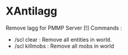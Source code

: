 # XAntilagg
Remove lagg for PMMP Server
[!] Commands :
- /scl clear : Remove all entities in world.
- /scl killmobs : Remove all mobs in world
